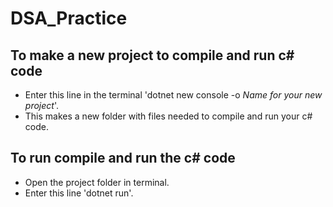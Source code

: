 # DSA_Practice
## To make a new project to compile and run c# code
- Enter this line in the terminal 'dotnet new console -o *Name for your new project*'.
- This makes a new folder with files needed to compile and run your c# code.

## To run compile and run the c# code
- Open the project folder in terminal.
- Enter this line 'dotnet run'.
